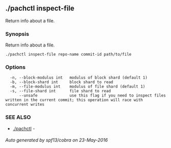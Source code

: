 ## ./pachctl inspect-file

Return info about a file.

### Synopsis


Return info about a file.

```
./pachctl inspect-file repo-name commit-id path/to/file
```

### Options

```
  -n, --block-modulus int   modulus of block shard (default 1)
  -b, --block-shard int     block shard to read
  -m, --file-modulus int    modulus of file shard (default 1)
  -s, --file-shard int      file shard to read
      --unsafe              use this flag if you need to inspect files written in the current commit; this operation will race with concurrent writes
```

### SEE ALSO
* [./pachctl](./pachctl.md)	 - 

###### Auto generated by spf13/cobra on 23-May-2016
